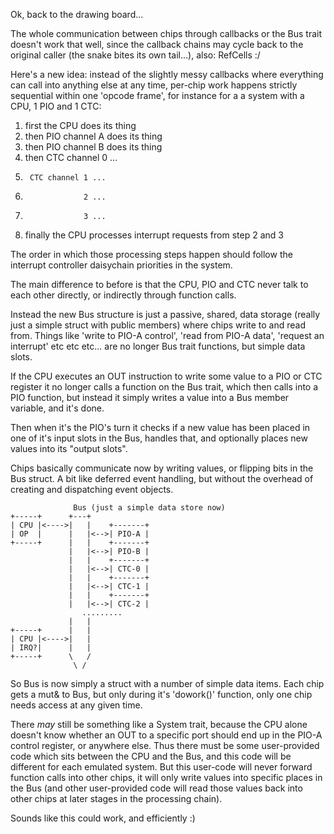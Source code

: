 Ok, back to the drawing board...

The whole communication between chips through callbacks or the Bus trait 
doesn't work that well, since the callback chains may cycle back to the original
caller (the snake bites its own tail...), also: RefCells :/

Here's a new idea: instead of the slightly messy callbacks where everything
can call into anything else at any time, per-chip work happens strictly sequential
within one 'opcode frame', for instance for a a system with a CPU, 1 PIO
and 1 CTC:

1. first the CPU does its thing
2. then PIO channel A does its thing
3. then PIO channel B does its thing
4. then CTC channel 0 ...
5.      CTC channel 1 ...
6.                  2 ...
7.                  3 ...
4. finally the CPU processes interrupt requests from step 2 and 3

The order in which those processing steps happen should follow 
the interrupt controller daisychain priorities in the system.

The main difference to before is that the CPU, PIO and CTC never talk
to each other directly, or indirectly through function calls.

Instead the new Bus structure is just a passive, shared, data storage
(really just a simple struct with public members)
where chips write to and read from. Things like 'write to PIO-A control',
'read from PIO-A data', 'request an interrupt' etc etc etc... are no longer
Bus trait functions, but simple data slots.

If the CPU executes an OUT instruction to write some value to a PIO or CTC
register it no longer calls a function on the Bus trait, which then 
calls into a PIO function, but instead it simply writes a value into 
a Bus member variable, and it's done.

Then when it's the PIO's turn it checks if a new value has been placed in 
one of it's input slots in the Bus, handles that, and optionally
places new values into its "output slots".

Chips basically communicate now by writing values, or flipping bits
in the Bus struct. A bit like deferred event handling, but without the 
overhead of creating and dispatching event objects.

                  Bus (just a simple data store now)
    +-----+      +---+                  
    | CPU |<---->|   |    +-------+     
    | OP  |      |   |<-->| PIO-A |
    +-----+      |   |    +-------+
                 |   |<-->| PIO-B |
                 |   |    +-------+
                 |   |<-->| CTC-0 |
                 |   |    +-------+
                 |   |<-->| CTC-1 |
                 |   |    +-------+
                 |   |<-->| CTC-2 |
                    .........
                 |   |
    +-----+      |   |
    | CPU |<---->|   |
    | IRQ?|      |   |
    +-----+      \   /
                  \ /

So Bus is now simply a struct with a number of simple data items. Each chip
gets a mut& to Bus, but only during it's 'dowork()' function, only one chip
needs access at any given time.

There *may* still be something like a System trait, because the CPU alone
doesn't know whether an OUT to a specific port should end up in the PIO-A
control register, or anywhere else. Thus there must be some user-provided
code which sits between the CPU and the Bus, and this code will
be different for each emulated system. But this user-code will never
forward function calls into other chips, it will only write values
into specific places in the Bus (and other user-provided code
will read those values back into other chips at later stages
in the processing chain).

Sounds like this could work, and efficiently :)

